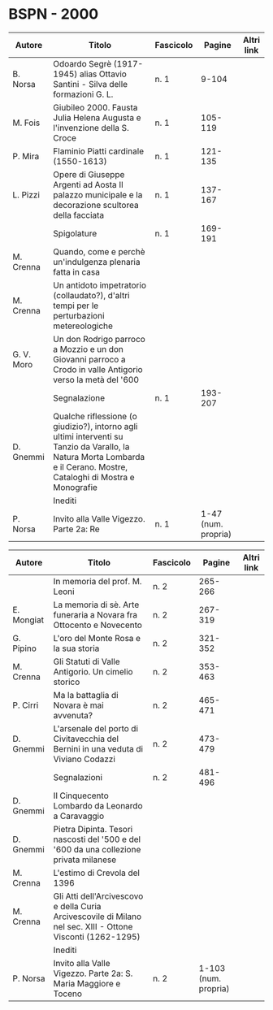 # BSPN - 2000

| Autore     | Titolo                                                                                                                                                                 | Fascicolo | Pagine              | Altri link |
|------------|------------------------------------------------------------------------------------------------------------------------------------------------------------------------|-----------|---------------------|------------|
| B. Norsa   | Odoardo Segrè (1917-1945) alias Ottavio Santini - Silva delle formazioni G. L.                                                                                         | n. 1      | 9-104               |            |
| M. Fois    | Giubileo 2000. Fausta Julia Helena Augusta e l'invenzione della S. Croce                                                                                               | n. 1      | 105-119             |            |
| P. Mira    | Flaminio Piatti cardinale (1550-1613)                                                                                                                                  | n. 1      | 121-135             |            |
| L. Pizzi   | Opere di Giuseppe Argenti ad Aosta Il palazzo municipale e la decorazione scultorea della facciata                                                                     | n. 1      | 137-167             |            |
|            | Spigolature                                                                                                                                                            | n. 1      | 169-191             |            |
| M. Crenna  | Quando, come e perchè un'indulgenza plenaria fatta in casa                                                                                                             |           |                     |            |
| M. Crenna  | Un antidoto impetratorio (collaudato?), d'altri tempi per le perturbazioni metereologiche                                                                              |           |                     |            |
| G. V. Moro | Un don Rodrigo parroco a Mozzio e un don Giovanni parroco a Crodo in valle Antigorio verso la metà del '600                                                            |           |                     |            |
|            | Segnalazione                                                                                                                                                           | n. 1      | 193-207             |            |
| D. Gnemmi  | Qualche riflessione (o giudizio?), intorno agli ultimi interventi su Tanzio da Varallo, la Natura Morta Lombarda e il Cerano. Mostre, Cataloghi di Mostra e Monografie |           |                     |            |
|            | Inediti                                                                                                                                                                |           |                     |            |
| P. Norsa   | Invito alla Valle Vigezzo. Parte 2a: Re                                                                                                                                | n. 1      | 1-47 (num. propria) |            |

| Autore     | Titolo                                                                                                      | Fascicolo | Pagine               | Altri link |
|------------|-------------------------------------------------------------------------------------------------------------|-----------|----------------------|------------|
|            | In memoria del prof. M. Leoni                                                                               | n. 2      | 265-266              |            |
| E. Mongiat | La memoria di sè. Arte funeraria a Novara fra Ottocento e Novecento                                         | n. 2      | 267-319              |            |
| G. Pipino  | L'oro del Monte Rosa e la sua storia                                                                        | n. 2      | 321-352              |            |
| M. Crenna  | Gli Statuti di Valle Antigorio. Un cimelio storico                                                          | n. 2      | 353-463              |            |
| P. Cirri   | Ma la battaglia di Novara è mai avvenuta?                                                                   | n. 2      | 465-471              |            |
| D. Gnemmi  | L'arsenale del porto di Civitavecchia del Bernini in una veduta di Viviano Codazzi                          | n. 2      | 473-479              |            |
|            | Segnalazioni                                                                                                | n. 2      | 481-496              |            |
| D. Gnemmi  | Il Cinquecento Lombardo da Leonardo a Caravaggio                                                            |           |                      |            |
| D. Gnemmi  | Pietra Dipinta. Tesori nascosti del '500 e del '600 da una collezione privata milanese                      |           |                      |            |
| M. Crenna  | L'estimo di Crevola del 1396                                                                                |           |                      |            |
| M. Crenna  | Gli Atti dell'Arcivescovo e della Curia Arcivescovile di Milano nel sec. XIII - Ottone Visconti (1262-1295) |           |                      |            |
|            | Inediti                                                                                                     |           |                      |            |
| P. Norsa   | Invito alla Valle Vigezzo. Parte 2a: S. Maria Maggiore e Toceno                                             | n. 2      | 1-103 (num. propria) |            |
